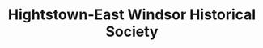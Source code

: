 ---
layout: repo
title: "Hightstown-East Windsor Historical Society"
id: 12700
permalink: repos/12700/
---